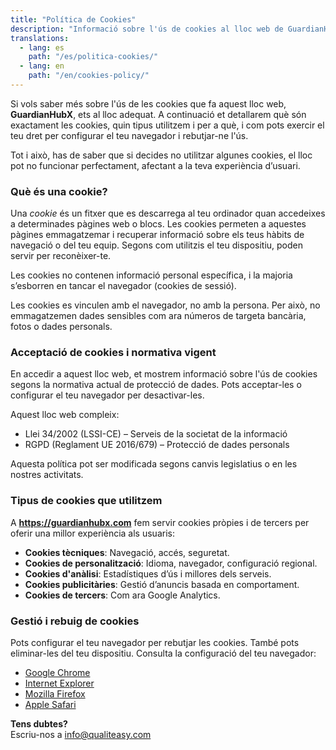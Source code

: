 ```yaml
---
title: "Política de Cookies"
description: "Informació sobre l'ús de cookies al lloc web de GuardianHubX."
translations:
  - lang: es
    path: "/es/politica-cookies/"
  - lang: en
    path: "/en/cookies-policy/"
---
```


Si vols saber més sobre l'ús de les cookies que fa aquest lloc web, **GuardianHubX**, ets al lloc adequat. A continuació et detallarem què són exactament les cookies, quin tipus utilitzem i per a què, i com pots exercir el teu dret per configurar el teu navegador i rebutjar-ne l'ús.

Tot i això, has de saber que si decides no utilitzar algunes cookies, el lloc pot no funcionar perfectament, afectant a la teva experiència d’usuari.

### Què és una cookie?

Una *cookie* és un fitxer que es descarrega al teu ordinador quan accedeixes a determinades pàgines web o blocs. Les cookies permeten a aquestes pàgines emmagatzemar i recuperar informació sobre els teus hàbits de navegació o del teu equip. Segons com utilitzis el teu dispositiu, poden servir per reconèixer-te.

Les cookies no contenen informació personal específica, i la majoria s’esborren en tancar el navegador (cookies de sessió).

Les cookies es vinculen amb el navegador, no amb la persona. Per això, no emmagatzemen dades sensibles com ara números de targeta bancària, fotos o dades personals.

### Acceptació de cookies i normativa vigent

En accedir a aquest lloc web, et mostrem informació sobre l'ús de cookies segons la normativa actual de protecció de dades. Pots acceptar-les o configurar el teu navegador per desactivar-les.

Aquest lloc web compleix:

- Llei 34/2002 (LSSI-CE) – Serveis de la societat de la informació  
- RGPD (Reglament UE 2016/679) – Protecció de dades personals

Aquesta política pot ser modificada segons canvis legislatius o en les nostres activitats.

### Tipus de cookies que utilitzem

A **https://guardianhubx.com**  fem servir cookies pròpies i de tercers per oferir una millor experiència als usuaris:

- **Cookies tècniques**: Navegació, accés, seguretat.
- **Cookies de personalització**: Idioma, navegador, configuració regional.
- **Cookies d'anàlisi**: Estadístiques d’ús i millores dels serveis.
- **Cookies publicitàries**: Gestió d’anuncis basada en comportament.
- **Cookies de tercers**: Com ara Google Analytics.

### Gestió i rebuig de cookies

Pots configurar el teu navegador per rebutjar les cookies. També pots eliminar-les del teu dispositiu. Consulta la configuració del teu navegador:

- [Google Chrome](https://support.google.com/chrome/answer/95647?hl=ca)
- [Internet Explorer](https://support.microsoft.com/ca-es/help/17442/windows-internet-explorer-delete-manage-cookies#ie=ie-10) 
- [Mozilla Firefox](https://support.mozilla.org/ca/kb/habilitar-i-deshabilitar-cookies-preferencias-web) 
- [Apple Safari](https://support.apple.com/ca-es/HT201265) 

**Tens dubtes?**  
Escriu-nos a [info@qualiteasy.com](mailto:info@qualiteasy.com)